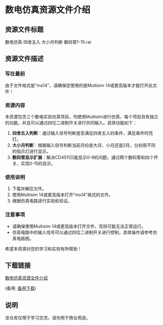 # 数电仿真资源文件介绍

## 资源文件标题
数电仿真 四舍五入 大小月判断 数码管1-15.rar

## 资源文件描述

### 写在最前
由于文件格式是“ms14”，请确保您使用的是Multisim 14或更高版本才能打开此文件！

### 资源内容
本资源包含三个数电实验仿真项目，均使用Multisim进行仿真，每个项目具有独立的功能，并且可以通过四位二进制开关进行共同输入。具体功能如下：

1. **四舍五入判断**：通过输入信号判断是否满足四舍五入的条件，满足条件时亮灯。
2. **大小月判断**：根据输入信号判断当前月份是大月、小月还是2月，分别用不同的指示灯进行显示。
3. **数码管显示扩展**：解决CD4511只能显示0-9的问题，通过两个数码管和四个开关，实现0-15的显示。

### 使用说明
1. 下载并解压文件。
2. 使用Multisim 14或更高版本打开“ms14”格式的文件。
3. 根据仿真电路进行实验和验证。

### 注意事项
- 请确保使用Multisim 14或更高版本打开文件，否则可能无法正常运行。
- 仿真电路中的输入信号可以通过四位二进制开关进行控制，具体操作请参考仿真电路图。

希望本资源对您的学习和实验有所帮助！

## 下载链接
[数电仿真资源文件介绍](https://pan.quark.cn/s/86276796b3d9) 

(备用: [备用下载](https://pan.baidu.com/s/1mwRXjxW1eW6-EotEF_waeQ?pwd=1234))

## 说明

该仓库仅用于学习交流，请勿用于商业用途。
